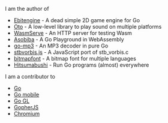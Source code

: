 I am the author of

- [Ebitengine](https://github.com/hajimehoshi/ebiten) - A dead simple 2D game engine for Go
- [Oto](https://github.com/hajimehoshi/oto) - A low-level library to play sound on multiple platforms
- [WasmServe](https://github.com/hajimehoshi/wasmserve) - An HTTP server for testing Wasm
- [Asobiba](https://github.com/hajimehoshi/asobiba) - A Go Playground in WebAssembly
- [go-mp3](https://github.com/hajimehoshi/go-mp3) - An MP3 decoder in pure Go
- [stbvorbis.js](https://github.com/hajimehoshi/stbvorbis.js) - A JavaScript port of stb_vorbis.c
- [bitmapfont](https://github.com/hajimehoshi/bitmapfont) - A bitmap font for multiple languages
- [Hitsumabushi](https://github.com/hajimehoshi/hitsumabushi) - Run Go programs (almost) everywhere

I am a contributor to

- [Go](https://golang.org)
- [Go mobile](https://golang.org/x/mobile)
- [Go GL](https://github.com/go-gl)
- [GopherJS](https://github.com/gopherjs/gopherjs)
- [Chromium](https://www.chromium.org/)
